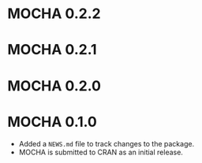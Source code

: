 # MOCHA 0.2.2

# MOCHA 0.2.1

# MOCHA 0.2.0

# MOCHA 0.1.0

* Added a `NEWS.md` file to track changes to the package.
* MOCHA is submitted to CRAN as an initial release.
